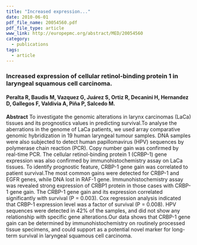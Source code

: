```yaml
---
title: "Increased expression..."
date: 2010-06-01
pdf_file_name: 20054560.pdf
pdf_file_type: article
www_link: http://europepmc.org/abstract/MED/20054560
category:
  - publications
tags:
  - article
---
```


### Increased expression of cellular retinol-binding protein 1 in laryngeal squamous cell carcinoma.
#### Peralta R, Baudis M, Vazquez G, Juárez S, Ortiz R, Decanini H, Hernandez D, Gallegos F, Valdivia A, Piña P, Salcedo M.

**Abstract** To investigate the genomic alterations in larynx carcinomas (LaCa) tissues and its prognostics values in predicting survival.To analyse the aberrations in the genome of LaCa patients, we used array comparative genomic hybridization in 19 human laryngeal tumour samples. DNA samples were also subjected to detect human papillomavirus (HPV) sequences by polymerase chain reaction (PCR). Copy number gain was confirmed by real-time PCR. The cellular retinol-binding protein 1 (CRBP-1) gene expression was also confirmed by immunohistochemistry assay on LaCa tissues. To identify prognostic feature, CRBP-1 gene gain was correlated to patient survival.The most common gains were detected for CRBP-1 and EGFR genes, while DNA lost in RAF-1 gene. Immunohistochemistry assay was revealed strong expression of CRBP1 protein in those cases with CRBP-1 gene gain. The CRBP-1 gene gain and its expression correlated significantly with survival (P = 0.003). Cox regression analysis indicated that CRBP-1 expression level was a factor of survival (P = 0.008). HPV sequences were detected in 42% of the samples, and did not show any relationship with specific gene alterations.Our data shows that CRBP-1 gene gain can be determined by immunohistochemistry on routinely processed tissue specimens, and could support as a potential novel marker for long-term survival in laryngeal squamous cell carcinoma.

